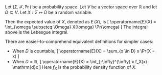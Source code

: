 Let $(\Sigma, \mathcal{F}, \Pr)$ be a probability space.
Let $V$ be a vector space over $\mathbb{R}$ and let $D \subseteq V$.
Let $X: \Sigma \mapsto D$ be a random variable.

Then the expected value of $X$, denoted as $\operatorname{E}(X)$, is
\[ \operatorname{E}(X) = \int_{\omega \subseteq \Omega} X(\omega) \Pr(\omega) \]
The integral above is the Lebesgue integral.

There are easier-to-comprehend equivalent definitions for simpler cases:

* When $D$ is countable,
\[ \operatorname{E}(X) = \sum_{x \in D} x \Pr(X = x) \]
* When $D = \mathbb{R}$,
\[ \operatorname{E}(X) = \int_{-\infty}^{\infty} x f_X(x) \mathrm{d}x \]
Here $f_X$ is the probability density function of $X$.

